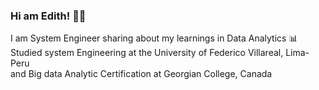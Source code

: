 ### Hi am Edith! 🙂👋

I am System Engineer sharing about my learnings in Data Analytics 📊
Studied system Engineering at the University of Federico Villareal, Lima-Peru <br/>
and Big data Analytic Certification at Georgian College, Canada 



